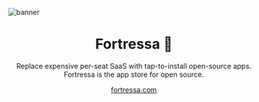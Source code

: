 ![banner](https://user-images.githubusercontent.com/9001053/190622576-b19cc778-18d5-41ab-ac0e-4db20a5a2960.png)

<h1 align="center">Fortressa 🏰</h1> 

<p align="center">Replace expensive per-seat SaaS with tap-to-install open-source apps.<br>Fortressa is the app store for open source.</p>
<p align="center"><a href="https://fortressa.com/">fortressa.com</a></p>
